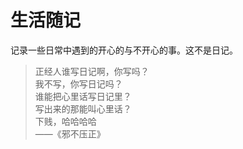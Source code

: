 # 生活随记
记录一些日常中遇到的开心的与不开心的事。这不是日记。
> 正经人谁写日记啊，你写吗？  
> 我不写，你写日记吗？  
> 谁能把心里话写日记里？   
> 写出来的那能叫心里话？  
> 下贱，哈哈哈哈  
> ——《邪不压正》
